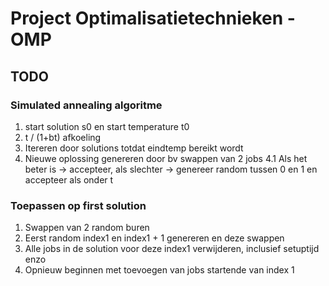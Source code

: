# Project Optimalisatietechnieken - OMP
## TODO
### Simulated annealing algoritme
1. start solution s0 en start temperature t0
2. t / (1+bt) afkoeling
3. Itereren door solutions totdat eindtemp bereikt wordt
4. Nieuwe oplossing genereren door bv swappen van 2 jobs
4.1 Als het beter is -> accepteer, als slechter -> genereer random tussen 0 en 1 en accepteer als onder t
### Toepassen op first solution
1. Swappen van 2 random buren
2. Eerst random index1 en index1 + 1 genereren en deze swappen
3. Alle jobs in de solution voor deze index1 verwijderen, inclusief setuptijd enzo
4. Opnieuw beginnen met toevoegen van jobs startende van index 1